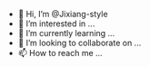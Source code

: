 - 👋 Hi, I’m @Jixiang-style
- 👀 I’m interested in ...
- 🌱 I’m currently learning ...
- 💞️ I’m looking to collaborate on ...
- 📫 How to reach me ...

<!---
Jixiang-style/Jixiang-style is a ✨ special ✨ repository because its `README.md` (this file) appears on your GitHub profile.
You can click the Preview link to take a look at your changes.
--->
